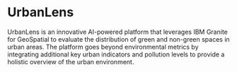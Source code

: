# UrbanLens
UrbanLens is an innovative AI-powered platform that leverages IBM Granite for GeoSpatial to evaluate the distribution of green and non-green spaces in urban areas. The platform goes beyond environmental metrics by integrating additional key urban indicators and pollution levels to provide a holistic overview of the urban environment.
